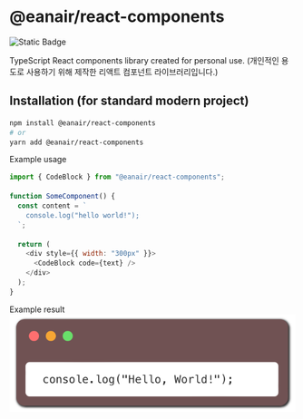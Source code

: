 # @eanair/react-components

![Static Badge](https://img.shields.io/badge/npm-v9.6.7-green)

TypeScript React components library created for personal use.
(개인적인 용도로 사용하기 위해 제작한 리액트 컴포넌트 라이브러리입니다.)

## Installation (for standard modern project)

```bash
npm install @eanair/react-components
# or
yarn add @eanair/react-components
```

Example usage

```javascript
import { CodeBlock } from "@eanair/react-components";

function SomeComponent() {
  const content = `
    console.log("hello world!");
  `;

  return (
    <div style={{ width: "300px" }}>
      <CodeBlock code={text} />
    </div>
  );
}
```
Example result
![codeblock](https://github.com/ChrisEuristic/eanair-react-components/blob/main/resource/codeblock.png?raw=true "codeblock")

